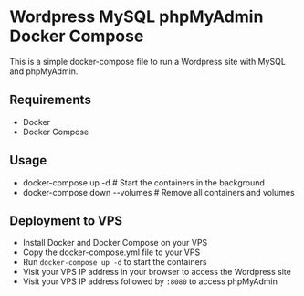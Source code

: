 # Wordpress MySQL phpMyAdmin Docker Compose

This is a simple docker-compose file to run a Wordpress site with MySQL and phpMyAdmin.

## Requirements

- Docker
- Docker Compose

## Usage

- docker-compose up -d # Start the containers in the background
- docker-compose down --volumes # Remove all containers and volumes

## Deployment to VPS

- Install Docker and Docker Compose on your VPS
- Copy the docker-compose.yml file to your VPS
- Run `docker-compose up -d` to start the containers
- Visit your VPS IP address in your browser to access the Wordpress site
- Visit your VPS IP address followed by `:8080` to access phpMyAdmin
